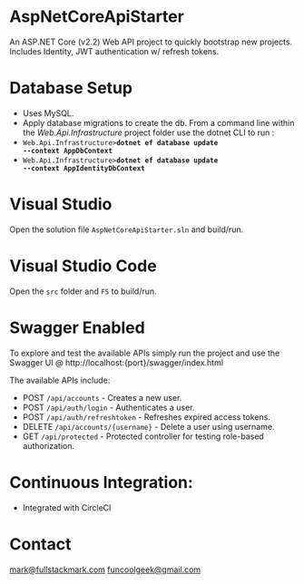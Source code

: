 # AspNetCoreApiStarter
An ASP.NET Core (v2.2) Web API project to quickly bootstrap new projects.  Includes Identity, JWT authentication w/ refresh tokens.

# Database Setup
- Uses MySQL.
- Apply database migrations to create the db.  From a command line within the *Web.Api.Infrastructure* project folder use the dotnet CLI to run : 
- <code>Web.Api.Infrastructure>**dotnet ef database update --context AppDbContext**</code>
- <code>Web.Api.Infrastructure>**dotnet ef database update --context AppIdentityDbContext**</code>

# Visual Studio
Open the solution file <code>AspNetCoreApiStarter.sln</code> and build/run.

# Visual Studio Code
Open the <code>src</code> folder and <code>F5</code> to build/run.

# Swagger Enabled
To explore and test the available APIs simply run the project and use the Swagger UI @ http://localhost:{port}/swagger/index.html

The available APIs include:
- POST `/api/accounts` - Creates a new user.
- POST `/api/auth/login` - Authenticates a user.
- POST `/api/auth/refreshtoken` - Refreshes expired access tokens.
- DELETE `/api/accounts/{username}` - Delete a user using username.
- GET `/api/protected` - Protected controller for testing role-based authorization.

# Continuous Integration:
* Integrated with CircleCI

# Contact
mark@fullstackmark.com
funcoolgeek@gmail.com
